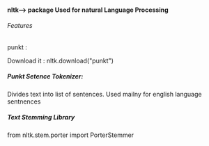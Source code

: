 


#### nltk--> package Used for natural Language Processing
###### Features

punkt :

Download it : nltk.download("punkt")

##### Punkt Setence Tokenizer:

Divides text into list of sentences. Used mailny for english language sentnences 

##### Text Stemming Library
from nltk.stem.porter import PorterStemmer



